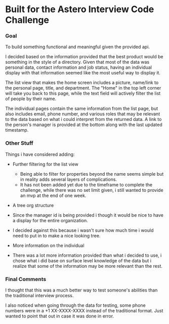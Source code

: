 # Built for the Astero Interview Code Challenge

### Goal

To build something functional and meaningful given the provided api.

I decided based on the information provided that the best product would be something in the style of a directory.
Given that most of the data was personal data, contact information and job status, having an individual display with that information seemed like the most useful way to display it.

The list view that makes the home screen includes a picture, name/link to the personal page, title, and department. The "Home" in the top left corner will take you back to this page, while the text field will actively filter the list of people by their name.

The individual pages contain the same information from the list page, but also includes email, phone number, and various roles that may be relevant to the data based on what i could interpret from the returned data.
A link to the person's manager is provided at the bottom along with the last updated timestamp.

### Other Stuff

Things i have considered adding:

* Further filtering for the list view
  * Being able to filter for properties beyond the name seems simple but in reality adds several layers of complications.
  * It has not been added yet due to the timeframe to complete the challenge, while there was no set limit given, i still wanted to provide an mvp at the end of one week.


* A tree org structure
 * Since the manager id is being provided i though it would be nice to have a display for the entire organization.
 * I decided against this because i wasn't sure how much time i would need to put in to make a nice looking tree.


* More information on the individual
 * There was a lot more information provided than what i decided to use, i chose what i did base on surface level knowledge of the data but i realize that some of the information may be more relevant than the rest.


### Final Comments

I thought that this was a much better way to test someone's abilities than the traditional interview process.

I also noticed when going through the data for testing, some phone numbers were in a +1 XX-XXXX-XXXX instead of the traditional format.
Just wanted to point that out in case it was done in error.
